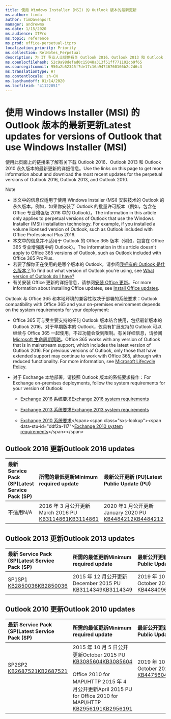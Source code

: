 ```yaml
---
title: 使用 Windows Installer (MSI) 的 Outlook 版本的最新更新
ms.author: timda
author: TimDavenport
manager: andrewmo
ms.date: 1/15/2020
ms.audience: ITPro
ms.topic: reference
ms.prod: office-perpetual-itpro
localization_priority: Priority
ms.collection: RelNotes_Perpetual
description: 为 IT 专业人士提供有关 Outlook 2016、Outlook 2013 和 Outlook 2010 永久版本的最新更新信息的链接
ms.openlocfilehash: 52c9a98defad0c15048a313f51ff771102cb9f65
ms.sourcegitcommit: 950a2b52345f7de17c16a94746760166b2c2d6c3
ms.translationtype: HT
ms.contentlocale: zh-CN
ms.lasthandoff: 01/14/2020
ms.locfileid: "41122051"
---
```

# <a name="latest-updates-for-versions-of-outlook-that-use-windows-installer-msi"></a><span data-ttu-id="ddf2a-103">使用 Windows Installer (MSI) 的 Outlook 版本的最新更新</span><span class="sxs-lookup"><span data-stu-id="ddf2a-103">Latest updates for versions of Outlook that use Windows Installer (MSI)</span></span>

<span data-ttu-id="ddf2a-104">使用此页面上的链接来了解有关下载 Outlook 2016、Outlook 2013 和 Outlook 2010 永久版本的最新更新的详细信息。</span><span class="sxs-lookup"><span data-stu-id="ddf2a-104">Use the links on this page to get more information about and download the most recent updates for the perpetual versions of Outlook 2016, Outlook 2013, and Outlook 2010.</span></span>
  
> [!NOTE]
> - <span data-ttu-id="ddf2a-p101">本文中的信息仅适用于使用 Windows Installer (MSI) 安装技术的 Outlook 的永久版本。例如，如果你安装了 Outlook 的批量许可版本（例如，包含在 Office 专业增强版 2016 中的 Outlook）。</span><span class="sxs-lookup"><span data-stu-id="ddf2a-p101">The information in this article only applies to perpetual versions of Outlook that use the Windows Installer (MSI) installation technology. For example, if you installed a volume licensed version of Outlook, such as Outlook included with Office Professional Plus 2016.</span></span>
> - <span data-ttu-id="ddf2a-107">本文中的信息并不适用于 Outlook 的 Office 365 版本（例如，包含在 Office 365 专业增强版中的 Outlook）。</span><span class="sxs-lookup"><span data-stu-id="ddf2a-107">The information in this article doesn't apply to Office 365 versions of Outlook, such as Outlook included with Office 365 ProPlus.</span></span>
> - <span data-ttu-id="ddf2a-108">若要了解你正在使用的是哪个版本的 Outlook，请参阅[我拥有的 Outlook 是什么版本？](https://support.office.com/article/b3a9568c-edb5-42b9-9825-d48d82b2257c)</span><span class="sxs-lookup"><span data-stu-id="ddf2a-108">To find out what version of Outlook you're using, see [What version of Outlook do I have?](https://support.office.com/article/b3a9568c-edb5-42b9-9825-d48d82b2257c)</span></span>
> - <span data-ttu-id="ddf2a-109">有关安装 Office 更新的详细信息，请参阅[安装 Office 更新](https://support.office.com/article/2ab296f3-7f03-43a2-8e50-46de917611c5)。</span><span class="sxs-lookup"><span data-stu-id="ddf2a-109">For more information about installing Office updates, see [Install Office updates](https://support.office.com/article/2ab296f3-7f03-43a2-8e50-46de917611c5).</span></span> 
  
<span data-ttu-id="ddf2a-110">Outlook 与 Office 365 和本地环境的兼容性取决于部署的系统要求：</span><span class="sxs-lookup"><span data-stu-id="ddf2a-110">Outlook compatibility with Office 365 and your on-premises environment depends on the system requirements for your deployment:</span></span>
  
- <span data-ttu-id="ddf2a-p102">Office 365 可与受主要支持的任何 Outlook 版本结合使用，包括最新版本的 Outlook 2016。对于早期版本的 Outlook，仅具有扩展支持的 Outlook 可以继续与 Office 365 一起使用，不过功能会受到限制。有关详细信息，请参阅 [Microsoft 生命周期策略](https://support.microsoft.com/lifecycle)。</span><span class="sxs-lookup"><span data-stu-id="ddf2a-p102">Office 365 works with any version of Outlook that is in mainstream support, which includes the latest version of Outlook 2016. For previous versions of Outlook, only those that have extended support may continue to work with Office 365, although with reduced functionality. For more information, see [Microsoft Lifecycle Policy](https://support.microsoft.com/lifecycle).</span></span>
    
- <span data-ttu-id="ddf2a-114">对于 Exchange 本地部署，请按照 Outlook 版本的系统要求操作：</span><span class="sxs-lookup"><span data-stu-id="ddf2a-114">For Exchange on-premises deployments, follow the system requirements for your version of Outlook:</span></span>
    
  - [<span data-ttu-id="ddf2a-115">Exchange 2016 系统要求</span><span class="sxs-lookup"><span data-stu-id="ddf2a-115">Exchange 2016 system requirements</span></span>](https://docs.microsoft.com/Exchange/plan-and-deploy/system-requirements)
    
  - [<span data-ttu-id="ddf2a-116">Exchange 2013 系统要求</span><span class="sxs-lookup"><span data-stu-id="ddf2a-116">Exchange 2013 system requirements</span></span>](https://docs.microsoft.com/exchange/exchange-2013-system-requirements-exchange-2013-help)
    
  - <span data-ttu-id="ddf2a-117">[Exchange 2010 系统要求](https://docs.microsoft.com/previous-versions/office/exchange-server-2010/aa996719(v=exchg.141))</span><span class="sxs-lookup"><span data-stu-id="ddf2a-117">[Exchange 2010 system requirements](https://docs.microsoft.com/previous-versions/office/exchange-server-2010/aa996719(v=exchg.141))</span></span>

   
## <a name="outlook-2016-updates"></a><span data-ttu-id="ddf2a-118">Outlook 2016 更新</span><span class="sxs-lookup"><span data-stu-id="ddf2a-118">Outlook 2016 updates</span></span>

|<span data-ttu-id="ddf2a-119">**最新 Service Pack (SP)**</span><span class="sxs-lookup"><span data-stu-id="ddf2a-119">**Latest Service Pack (SP)**</span></span>|<span data-ttu-id="ddf2a-120">**所需的最低更新**</span><span class="sxs-lookup"><span data-stu-id="ddf2a-120">**Minimum required update**</span></span>|<span data-ttu-id="ddf2a-121">**最新公开更新 (PU)**</span><span class="sxs-lookup"><span data-stu-id="ddf2a-121">**Latest Public Update (PU)**</span></span>|
|:-----|:-----|:-----|
|<span data-ttu-id="ddf2a-122">不适用</span><span class="sxs-lookup"><span data-stu-id="ddf2a-122">N/A</span></span>  <br/> |<span data-ttu-id="ddf2a-123">2016 年 3 月公开更新</span><span class="sxs-lookup"><span data-stu-id="ddf2a-123">March 2016 PU</span></span> <br/>[<span data-ttu-id="ddf2a-124">KB3114861</span><span class="sxs-lookup"><span data-stu-id="ddf2a-124">KB3114861</span></span>](https://support.microsoft.com/help/3114861) <br/> |<span data-ttu-id="ddf2a-125">2020 年1 月公开更新</span><span class="sxs-lookup"><span data-stu-id="ddf2a-125">January 2020 PU</span></span> <br/>[<span data-ttu-id="ddf2a-126">KB4484212</span><span class="sxs-lookup"><span data-stu-id="ddf2a-126">KB4484212</span></span>](https://support.microsoft.com/help/4484212) 

## <a name="outlook-2013-updates"></a><span data-ttu-id="ddf2a-127">Outlook 2013 更新</span><span class="sxs-lookup"><span data-stu-id="ddf2a-127">Outlook 2013 updates</span></span>

|<span data-ttu-id="ddf2a-128">**最新 Service Pack (SP)**</span><span class="sxs-lookup"><span data-stu-id="ddf2a-128">**Latest Service Pack (SP)**</span></span>|<span data-ttu-id="ddf2a-129">**所需的最低更新**</span><span class="sxs-lookup"><span data-stu-id="ddf2a-129">**Minimum required update**</span></span>|<span data-ttu-id="ddf2a-130">**最新公开更新 (PU)**</span><span class="sxs-lookup"><span data-stu-id="ddf2a-130">**Latest Public Update (PU)**</span></span>|
|:-----|:-----|:-----|
|<span data-ttu-id="ddf2a-131">SP1</span><span class="sxs-lookup"><span data-stu-id="ddf2a-131">SP1</span></span>  <br/>[<span data-ttu-id="ddf2a-132">KB2850036</span><span class="sxs-lookup"><span data-stu-id="ddf2a-132">KB2850036</span></span>](https://go.microsoft.com/fwlink/p/?LinkId=512538) <br/> |<span data-ttu-id="ddf2a-133">2015 年 12 月公开更新</span><span class="sxs-lookup"><span data-stu-id="ddf2a-133">December 2015 PU</span></span> <br/>[<span data-ttu-id="ddf2a-134">KB3114349</span><span class="sxs-lookup"><span data-stu-id="ddf2a-134">KB3114349</span></span>](https://support.microsoft.com/kb/3114349) <br/> |<span data-ttu-id="ddf2a-135">2019 年 10 月公开更新</span><span class="sxs-lookup"><span data-stu-id="ddf2a-135">October 2019 PU</span></span> <br/>[<span data-ttu-id="ddf2a-136">KB4484096</span><span class="sxs-lookup"><span data-stu-id="ddf2a-136">KB4484096</span></span>](https://support.microsoft.com/help/4484096)  |
   
## <a name="outlook-2010-updates"></a><span data-ttu-id="ddf2a-137">Outlook 2010 更新</span><span class="sxs-lookup"><span data-stu-id="ddf2a-137">Outlook 2010 updates</span></span>

|<span data-ttu-id="ddf2a-138">**最新 Service Pack (SP)**</span><span class="sxs-lookup"><span data-stu-id="ddf2a-138">**Latest Service Pack (SP)**</span></span>|<span data-ttu-id="ddf2a-139">**所需的最低更新**</span><span class="sxs-lookup"><span data-stu-id="ddf2a-139">**Minimum required update**</span></span>|<span data-ttu-id="ddf2a-140">**最新公开更新 (PU)**</span><span class="sxs-lookup"><span data-stu-id="ddf2a-140">**Latest Public Update (PU)**</span></span>|
|:-----|:-----|:-----|
|<span data-ttu-id="ddf2a-141">SP2</span><span class="sxs-lookup"><span data-stu-id="ddf2a-141">SP2</span></span> <br/>[<span data-ttu-id="ddf2a-142">KB2687521</span><span class="sxs-lookup"><span data-stu-id="ddf2a-142">KB2687521</span></span>](https://go.microsoft.com/fwlink/p/?LinkId=512542) <br><br><br><br/> |<span data-ttu-id="ddf2a-143">2015 年 10 月 5 日公开更新</span><span class="sxs-lookup"><span data-stu-id="ddf2a-143">October 2015 PU</span></span> <br/> [<span data-ttu-id="ddf2a-144">KB3085604</span><span class="sxs-lookup"><span data-stu-id="ddf2a-144">KB3085604</span></span>](https://support.microsoft.com/kb/3085604) <br/><br/>  <span data-ttu-id="ddf2a-145">Office 2010 for MAPI/HTTP 2015 年 4 月公开更新</span><span class="sxs-lookup"><span data-stu-id="ddf2a-145">April 2015 PU for Office 2010 for MAPI/HTTP</span></span> <br/> [<span data-ttu-id="ddf2a-146">KB2956191</span><span class="sxs-lookup"><span data-stu-id="ddf2a-146">KB2956191</span></span>](https://support.microsoft.com/help/2956191/april-14-2015-update-for-office-2010-kb2956191) <br/> |<span data-ttu-id="ddf2a-147">2019 年 10 月公开更新</span><span class="sxs-lookup"><span data-stu-id="ddf2a-147">October 2019 PU</span></span> <br/>[<span data-ttu-id="ddf2a-148">KB4475604</span><span class="sxs-lookup"><span data-stu-id="ddf2a-148">KB4475604</span></span>](https://support.microsoft.com/help/4475604) <br><br><br><br/>|
   

